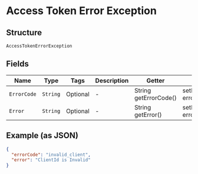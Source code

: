 
# Access Token Error Exception

## Structure

`AccessTokenErrorException`

## Fields

| Name | Type | Tags | Description | Getter | Setter |
|  --- | --- | --- | --- | --- | --- |
| `ErrorCode` | `String` | Optional | - | String getErrorCode() | setErrorCode(String errorCode) |
| `Error` | `String` | Optional | - | String getError() | setError(String error) |

## Example (as JSON)

```json
{
  "errorCode": "invalid_client",
  "error": "ClientId is Invalid"
}
```

